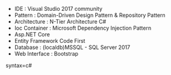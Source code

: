 
- IDE : Visual Studio 2017 community
- Pattern : Domain-Driven Design Pattern & Repository Pattern
- Architecture : N-Tier Architecture C#
- Ioc Container : Microsoft Dependency Injection Pattern
- Asp.NET Core
- Entity Framework Code First
- Database : (localdb)MSSQL - SQL Server 2017
- Web Interface : Bootstrap


syntax=c#
